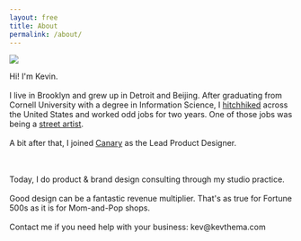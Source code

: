 ```yaml
---
layout: free
title: About
permalink: /about/
---
```


<article id="about" class="cf mb7-l mb5 w-100 ">
    <section class="fn fl-ns w-50-ns w-100">
        <div class="fn fl-ns w-50-l w-two-thirds">
            <img src="{{site.baseurl}}/assets/img/me.jpg" class="pr4">
        </div> 
        <div class="fn fl-ns w-50-l w-one-third">
            <p> </p>
        </div> 
    </section>
    <section class="fn fl-ns w-50-ns w-100 ">
        <div class="w-50-l w-100 fl">
            <p class="mt0-ns f5 lh-copy pr4-l pr0 mb0 f-standard"> 
                Hi! I'm Kevin.<br><br> I live in Brooklyn and grew up in Detroit and Beijing. After graduating from Cornell University with a degree in Information Science, I <a class="underline black" href="{{site.baseurl}}/vignettes/">hitchhiked</a> across the United States and worked odd jobs for two years. One of those jobs was being a <a class="underline black" href="{{site.baseurl}}/streetart/">street artist</a>.<br><br>
                A bit after that, I joined <a class="underline black" href="https://canary.is/how-it-works/">Canary</a> as the Lead Product Designer.
            </p>
        </div>
        <div class="w-50-l w-100 fl">
            <p class="mt0 f5 lh-copy f-standard"> 
                <span class="db-l dn"><br></span><br>
                Today, I do product & brand design consulting through my studio practice. 
                <br><br>Good design can be a fantastic revenue multiplier. That's as true for Fortune 500s as it is for Mom-and-Pop shops.
                <br><br> Contact me if you need help with your business: kev@kevthema.com
                <br><br>
            </p>
        </div>
    </section>
    
</article>
